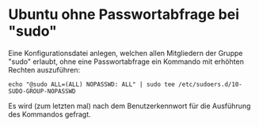 # Ubuntu ohne Passwortabfrage bei "sudo"

Eine Konfigurationsdatei anlegen, welchen allen Mitgliedern der Gruppe "sudo" erlaubt, ohne eine Passwortabfrage ein Kommando mit erhöhten Rechten auszuführen:
```
echo "@sudo ALL=(ALL) NOPASSWD: ALL" | sudo tee /etc/sudoers.d/10-SUDO-GROUP-NOPASSWD
```
Es wird (zum letzten mal) nach dem Benutzerkennwort für die Ausführung des Kommandos gefragt.
